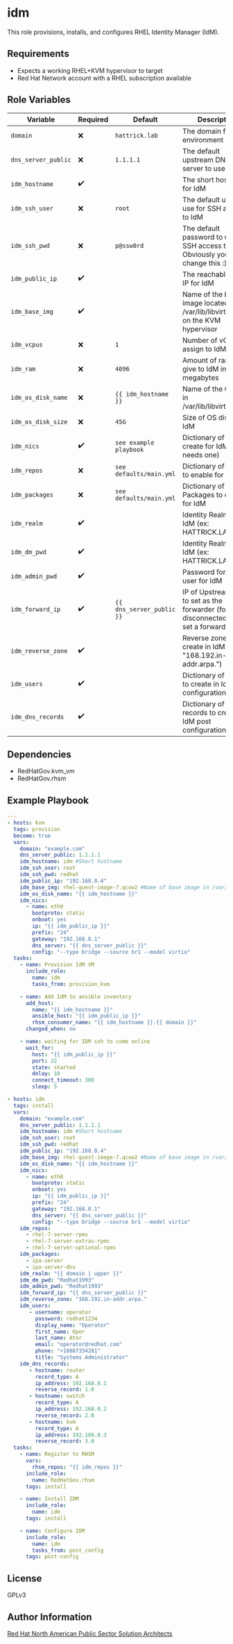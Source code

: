 idm
=========

This role provisions, installs, and configures RHEL Identity Manager (IdM).

Requirements
------------

- Expects a working RHEL+KVM hypervisor to target
- Red Hat Network account with a RHEL subscription available

Role Variables
--------------

| Variable        | Required | Default  | Description                                                                                                                                                                                                                                     |
| --------------- | -------- | -------- | ----------------------------------------------------------------------------------------------------------------------------------------------------------------------------------------------------------------------------------------------- |
| `domain` | :x:      | ```hattrick.lab``` | The domain for the environment |
| `dns_server_public` | :x:      | ```1.1.1.1``` | The default upstream DNS server to use |
| `idm_hostname` | :heavy_check_mark:      |  | The short hostname for IdM |
| `idm_ssh_user` | :x:      | ```root``` | The default user to use for SSH access to IdM |
| `idm_ssh_pwd` | :x:      | ```p@ssw0rd``` | The default password to use for SSH access to IdM. Obviously you'd change this :) |
| `idm_public_ip` | :heavy_check_mark:      |  | The reachable public IP for IdM |
| `idm_base_img` | :heavy_check_mark:      |  | Name of the base image located in /var/lib/libvirt/images on the KVM hypervisor |
| `idm_vcpus` | :x:      | ```1``` | Number of vCPUS to assign to IdM |
| `idm_ram` | :x:      | ```4096``` | Amount of ram to give to IdM in megabytes |
| `idm_os_disk_name` | :x:      | ```{{ idm_hostname }}``` | Name of the OS disk in /var/lib/libvirt/images |
| `idm_os_disk_size` | :x:      | ```45G``` | Size of OS disk for IdM |
| `idm_nics` | :heavy_check_mark:      | ```see example playbook``` | Dictionary of NICs to create for IdM (only needs one) |
| `idm_repos` | :x:      | ```see defaults/main.yml``` | Dictionary of Repos to enable for IdM |
| `idm_packages` | :x:      | ```see defaults/main.yml``` | Dictionary of Packages to create for IdM |
| `idm_realm` | :heavy_check_mark:      |  | Identity Realm for IdM (ex: HATTRICK.LAB) |
| `idm_dm_pwd` | :heavy_check_mark:      |  | Identity Realm for IdM (ex: HATTRICK.LAB) |
| `idm_admin_pwd` | :heavy_check_mark:      |  | Password for admin user for IdM |
| `idm_forward_ip` | :heavy_check_mark:      | ```{{ dns_server_public }}```  | IP of Upstream DNS to set as the forwarder (for disconnected, don't set a forward IP) |
| `idm_reverse_zone` | :heavy_check_mark:      |  | Reverse zone to create in IdM (ex: "168.192.in-addr.arpa.") |
| `idm_users` | :heavy_check_mark:      |  | Dictionary of users to create in IdM post configuration |
| `idm_dns_records` | :heavy_check_mark:      |  | Dictionary of DNS records to create in IdM post configuration |

Dependencies
------------

- RedHatGov.kvm_vm
- RedHatGov.rhsm

Example Playbook
----------------

```yaml
---
- hosts: kvm
  tags: provision
  become: true
  vars:
    domain: "example.com"
    dns_server_public: 1.1.1.1
    idm_hostname: idm #Short hostname
    idm_ssh_user: root
    idm_ssh_pwd: redhat
    idm_public_ip: "192.168.0.4"
    idm_base_img: rhel-guest-image-7.qcow2 #Name of base image in /var/lib/libvirt/images on KVM hypervisor
    idm_os_disk_name: "{{ idm_hostname }}"
    idm_nics:
      - name: eth0
        bootproto: static
        onboot: yes
        ip: "{{ idm_public_ip }}"
        prefix: "24"
        gateway: "192.168.0.1"
        dns_server: "{{ dns_server_public }}"
        config: "--type bridge --source br1 --model virtio"
  tasks:
    - name: Provision IdM VM
      include_role:
        name: idm
        tasks_from: provision_kvm

    - name: Add IdM to ansible inventory
      add_host:
        name: "{{ idm_hostname }}"
        ansible_host: "{{ idm_public_ip }}"
        rhsm_consumer_name: "{{ idm_hostname }}.{{ domain }}"
      changed_when: no

    - name: waiting for IDM ssh to come online
      wait_for:
        host: "{{ idm_public_ip }}"
        port: 22
        state: started
        delay: 10
        connect_timeout: 300
        sleep: 5

- hosts: idm
  tags: install
  vars:
    domain: "example.com"
    dns_server_public: 1.1.1.1
    idm_hostname: idm #Short hostname
    idm_ssh_user: root
    idm_ssh_pwd: redhat
    idm_public_ip: "192.168.0.4"
    idm_base_img: rhel-guest-image-7.qcow2 #Name of base image in /var/lib/libvirt/images on KVM hypervisor
    idm_os_disk_name: "{{ idm_hostname }}"
    idm_nics:
      - name: eth0
        bootproto: static
        onboot: yes
        ip: "{{ idm_public_ip }}"
        prefix: "24"
        gateway: "192.168.0.1"
        dns_server: "{{ dns_server_public }}"
        config: "--type bridge --source br1 --model virtio"
    idm_repos:
      - rhel-7-server-rpms
      - rhel-7-server-extras-rpms
      - rhel-7-server-optional-rpms
    idm_packages:
      - ipa-server
      - ipa-server-dns
    idm_realm: "{{ domain | upper }}"
    idm_dm_pwd: "Redhat1993"
    idm_admin_pwd: "Redhat1993"
    idm_forward_ip: "{{ dns_server_public }}"
    idm_reverse_zone: "168.192.in-addr.arpa."
    idm_users:
       - username: operator
         password: redhat1234
         display_name: "Operator"
         first_name: Oper
         last_name: Ator
         email: "operator@redhat.com"
         phone: "+18887334281"
         title: "Systems Administrator"
    idm_dns_records:
       - hostname: router
         record_type: A
         ip_address: 192.168.0.1
         reverse_record: 1.0
       - hostname: switch
         record_type: A
         ip_address: 192.168.0.2
         reverse_record: 2.0
       - hostname: kvm
         record_type: A
         ip_address: 192.168.0.3
         reverse_record: 3.0
  tasks:
    - name: Register to RHSM
      vars:
        rhsm_repos: "{{ idm_repos }}"
      include_role:
        name: RedHatGov.rhsm
      tags: install

    - name: Install IDM
      include_role:
        name: idm
      tags: install

    - name: Configure IDM
      include_role:
        name: idm
        tasks_from: post_config
      tags: post-config
```

License
-------

GPLv3

Author Information
------------------

[Red Hat North American Public Sector Solution Architects](https://redhatgov.io)

